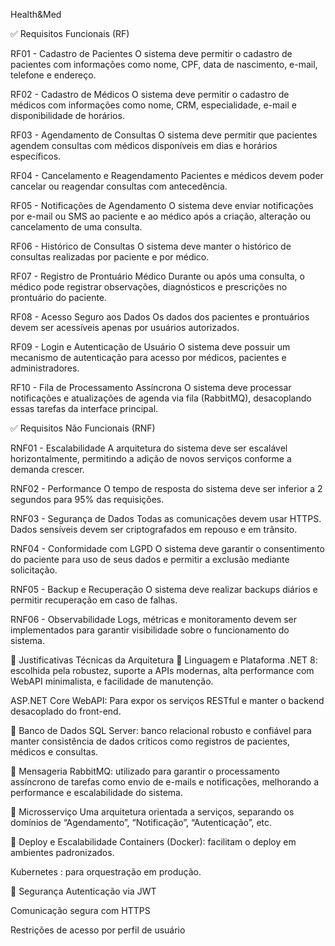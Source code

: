 Health&Med

✅ Requisitos Funcionais (RF)

RF01 - Cadastro de Pacientes
O sistema deve permitir o cadastro de pacientes com informações como nome, CPF, data de nascimento, e-mail, telefone e endereço.

RF02 - Cadastro de Médicos
O sistema deve permitir o cadastro de médicos com informações como nome, CRM, especialidade, e-mail e disponibilidade de horários.

RF03 - Agendamento de Consultas
O sistema deve permitir que pacientes agendem consultas com médicos disponíveis em dias e horários específicos.

RF04 - Cancelamento e Reagendamento
Pacientes e médicos devem poder cancelar ou reagendar consultas com antecedência.

RF05 - Notificações de Agendamento
O sistema deve enviar notificações por e-mail ou SMS ao paciente e ao médico após a criação, alteração ou cancelamento de uma consulta.

RF06 - Histórico de Consultas
O sistema deve manter o histórico de consultas realizadas por paciente e por médico.

RF07 - Registro de Prontuário Médico
Durante ou após uma consulta, o médico pode registrar observações, diagnósticos e prescrições no prontuário do paciente.

RF08 - Acesso Seguro aos Dados
Os dados dos pacientes e prontuários devem ser acessíveis apenas por usuários autorizados.

RF09 - Login e Autenticação de Usuário
O sistema deve possuir um mecanismo de autenticação para acesso por médicos, pacientes e administradores.

RF10 - Fila de Processamento Assíncrona
O sistema deve processar notificações e atualizações de agenda via fila (RabbitMQ), desacoplando essas tarefas da interface principal.

✅ Requisitos Não Funcionais (RNF)

RNF01 - Escalabilidade
A arquitetura do sistema deve ser escalável horizontalmente, permitindo a adição de novos serviços conforme a demanda crescer.

RNF02 - Performance
O tempo de resposta do sistema deve ser inferior a 2 segundos para 95% das requisições.

RNF03 - Segurança de Dados
Todas as comunicações devem usar HTTPS. Dados sensíveis devem ser criptografados em repouso e em trânsito.

RNF04 - Conformidade com LGPD
O sistema deve garantir o consentimento do paciente para uso de seus dados e permitir a exclusão mediante solicitação.

RNF05 - Backup e Recuperação
O sistema deve realizar backups diários e permitir recuperação em caso de falhas.

RNF06 - Observabilidade
Logs, métricas e monitoramento devem ser implementados para garantir visibilidade sobre o funcionamento do sistema.

🧩 Justificativas Técnicas da Arquitetura
🔹 Linguagem e Plataforma
.NET 8: escolhida pela robustez, suporte a APIs modernas, alta performance com WebAPI minimalista, e facilidade de manutenção.

ASP.NET Core WebAPI: Para expor os serviços RESTful e manter o backend desacoplado do front-end.

🔹 Banco de Dados
SQL Server: banco relacional robusto e confiável para manter consistência de dados críticos como registros de pacientes, médicos e consultas.

🔹 Mensageria
RabbitMQ: utilizado para garantir o processamento assíncrono de tarefas como envio de e-mails e notificações, melhorando a performance e escalabilidade do sistema.

🔹 Microsserviço
Uma arquitetura orientada a serviços, separando os domínios de “Agendamento”, “Notificação”, “Autenticação”, etc.

🔹 Deploy e Escalabilidade
Containers (Docker): facilitam o deploy em ambientes padronizados.

Kubernetes : para orquestração em produção.

🔹 Segurança
Autenticação via JWT

Comunicação segura com HTTPS

Restrições de acesso por perfil de usuário

